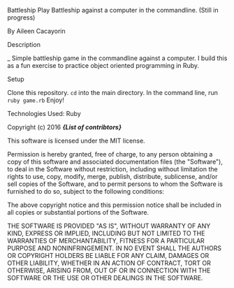 Battleship
Play Battleship against a computer in the commandline. (Still in progress)

By Aileen Cacayorin

Description

_ Simple battleship game in the commandline against a computer. I build this as a fun exercise to practice object oriented programming in Ruby.

Setup

Clone this repository.
`cd` into the main directory.
In the command line, run `ruby game.rb`
Enjoy!




Technologies Used:
  Ruby


Copyright (c) 2016 **_{List of contribtors}_**

This software is licensed under the MIT license.

Permission is hereby granted, free of charge, to any person obtaining a copy
of this software and associated documentation files (the "Software"), to deal
in the Software without restriction, including without limitation the rights
to use, copy, modify, merge, publish, distribute, sublicense, and/or sell
copies of the Software, and to permit persons to whom the Software is
furnished to do so, subject to the following conditions:

The above copyright notice and this permission notice shall be included in
all copies or substantial portions of the Software.

THE SOFTWARE IS PROVIDED "AS IS", WITHOUT WARRANTY OF ANY KIND, EXPRESS OR
IMPLIED, INCLUDING BUT NOT LIMITED TO THE WARRANTIES OF MERCHANTABILITY,
FITNESS FOR A PARTICULAR PURPOSE AND NONINFRINGEMENT. IN NO EVENT SHALL THE
AUTHORS OR COPYRIGHT HOLDERS BE LIABLE FOR ANY CLAIM, DAMAGES OR OTHER
LIABILITY, WHETHER IN AN ACTION OF CONTRACT, TORT OR OTHERWISE, ARISING FROM,
OUT OF OR IN CONNECTION WITH THE SOFTWARE OR THE USE OR OTHER DEALINGS IN
THE SOFTWARE.
